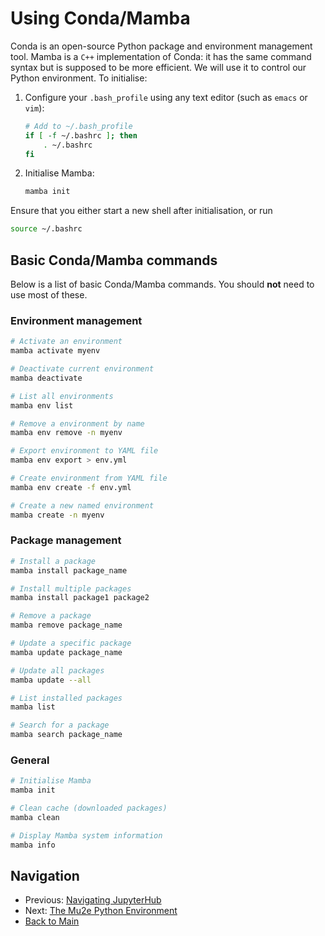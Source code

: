 # Using Conda/Mamba

Conda is an open-source Python package and environment management tool. Mamba is a `C++` implementation of Conda: it has the same command syntax but is supposed to be more efficient. We will use it to control our Python environment. To initialise:

1. Configure your `.bash_profile` using any text editor (such as `emacs` or `vim`):

   ```bash
   # Add to ~/.bash_profile
   if [ -f ~/.bashrc ]; then
       . ~/.bashrc
   fi
   ```

2. Initialise Mamba:

   ```bash
   mamba init
   ```

Ensure that you either start a new shell after initialisation, or run 

```bash
source ~/.bashrc
```

## Basic Conda/Mamba commands 

Below is a list of basic Conda/Mamba commands. You should **not** need to use most of these.

### Environment management

```bash
# Activate an environment
mamba activate myenv

# Deactivate current environment
mamba deactivate

# List all environments
mamba env list

# Remove a environment by name
mamba env remove -n myenv

# Export environment to YAML file
mamba env export > env.yml

# Create environment from YAML file
mamba env create -f env.yml

# Create a new named environment
mamba create -n myenv

```
### Package management

```bash
# Install a package
mamba install package_name

# Install multiple packages
mamba install package1 package2

# Remove a package
mamba remove package_name

# Update a specific package
mamba update package_name

# Update all packages
mamba update --all

# List installed packages
mamba list

# Search for a package
mamba search package_name
```

### General

```bash
# Initialise Mamba
mamba init

# Clean cache (downloaded packages)
mamba clean

# Display Mamba system information
mamba info
```      

## Navigation

- Previous: [Navigating JupyterHub](04-JupyterHub.md)
- Next: [The Mu2e Python Environment](06-TheMu2eEnvironment.md)
- [Back to Main](../README.md)
